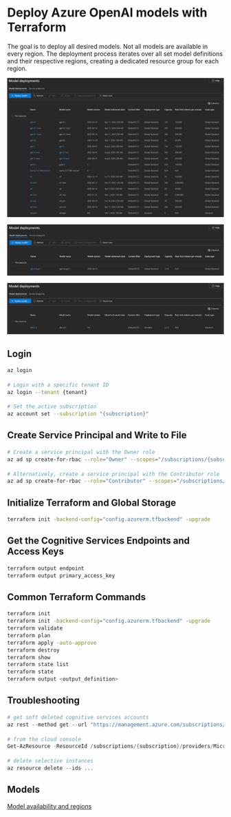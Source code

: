 # Deploy Azure OpenAI models with Terraform

The goal is to deploy all desired models. Not all models are available in every region. The deployment process iterates over all set model definitions and their respective regions, creating a dedicated resource group for each region.  

![Foundry Deployments](foundry_deployments_1.png)  

![Foundry Deployments](foundry_deployments_2.png)

![Foundry Deployments](foundry_deployments_3.png)

## Login
```bash
az login

# Login with a specific tenant ID
az login --tenant {tenant}

# Set the active subscription
az account set --subscription "{subscription}"
```

## Create Service Principal and Write to File
```bash
# Create a service principal with the Owner role
az ad sp create-for-rbac --role="Owner" --scopes="/subscriptions/{subscription}" --sdk-auth > azure_credentials.json

# Alternatively, create a service principal with the Contributor role
az ad sp create-for-rbac --role="Contributor" --scopes="/subscriptions/{subscription}" --sdk-auth > azure_credentials.json
```

## Initialize Terraform and Global Storage
```bash
terraform init -backend-config="config.azurerm.tfbackend" -upgrade
```

## Get the Cognitive Services Endpoints and Access Keys
```bash
terraform output endpoint
terraform output primary_access_key
```

## Common Terraform Commands
```bash
terraform init
terraform init -backend-config="config.azurerm.tfbackend" -upgrade
terraform validate
terraform plan
terraform apply -auto-approve
terraform destroy
terraform show
terraform state list
terraform state
terraform output <output_definition>
```

## Troubleshooting
``` powershell
# get soft deleted cognitive services accounts
az rest --method get --url "https://management.azure.com/subscriptions/a0fe57e5-df87-4e20-875a-9958172c30b1/providers/Microsoft.CognitiveServices/deletedAccounts?api-version=2021-04-30"

# from the cloud console
Get-AzResource -ResourceId /subscriptions/{subscription}/providers/Microsoft.CognitiveServices/deletedAccounts -ApiVersion 2021-04-30

# delete selective instances
az resource delete --ids ...
```

## Models
[Model availability and regions](https://learn.microsoft.com/en-us/azure/ai-foundry/openai/concepts/models?tabs=global-standard%2Cstandard-chat-completions)
